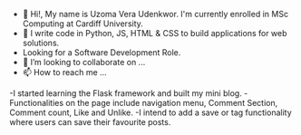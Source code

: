 - 👋 Hi!, My name is Uzoma Vera Udenkwor. I'm currently enrolled in MSc Computing at Cardiff University.
- 👀 I write code in Python, JS, HTML & CSS to build applications for web solutions. 
- Looking for a Software Development Role. 
- 💞️ I’m looking to collaborate on ...
- 📫 How to reach me ...

-I started learning the Flask framework and built my mini blog.
  -Functionalities on the page include navigation menu, Comment Section, Comment count, Like and Unlike.
  -I intend to add a save or tag functionality where users can save their favourite posts. 

<!---
uzoma-u/uzoma-u is a ✨ special ✨ repository because its `README.md` (this file) appears on your GitHub profile.
You can click the Preview link to take a look at your changes.
--->

